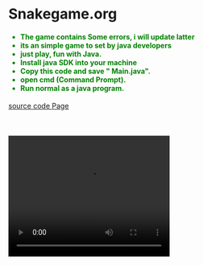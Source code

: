 
# Snakegame.org
<body>
<h4>
  <font family="Times New Roman" color="green">
  <ul color="green">
    <li> The game contains Some errors,  i will update latter</li>
    <li> its an simple game to set by java developers</li>
    <li> just play, fun with Java.</li>
    <li> Install java SDK into your machine</li>
    <li> Copy this code and save " Main.java".</li>
    <li> open cmd (Command Prompt).</li>
    <li> Run normal as a java program.</li>
  </ul>
</font>
</h4>
  <a href="snake.java"> source code </a>
  <a href="https://github.com/Alan2k2/Snakegame.org/tree/main" > Page  </a>
  <br><br>
  <br><br>
<video src="https://github.com/Alan2k2/Snakegame.org/assets/140711697/d6eb5d0e-9291-423a-aedb-7df7bbb145a9" type="video/mp4" width="320" height="240">
</video>
</body>
